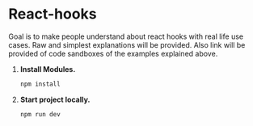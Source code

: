 # React-hooks
Goal is to make people understand about react hooks with real life use cases. Raw and simplest explanations will be provided. Also link will be provided of code sandboxes of the examples explained above.


1. **Install Modules.**

   ```bash
   npm install
   ```

2. **Start project locally.**

   ```bash
   npm run dev
   ```

